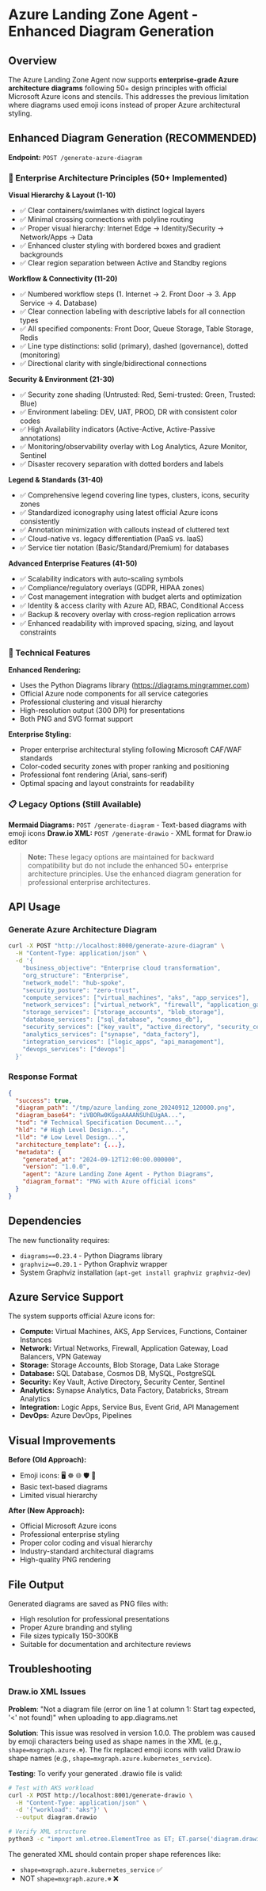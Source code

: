 # Azure Landing Zone Agent - Enhanced Diagram Generation

## Overview

The Azure Landing Zone Agent now supports **enterprise-grade Azure architecture diagrams** following 50+ design principles with official Microsoft Azure icons and stencils. This addresses the previous limitation where diagrams used emoji icons instead of proper Azure architectural styling.

## Enhanced Diagram Generation (RECOMMENDED) 

**Endpoint:** `POST /generate-azure-diagram`

### 🎯 Enterprise Architecture Principles (50+ Implemented)

**Visual Hierarchy & Layout (1-10)**
- ✅ Clear containers/swimlanes with distinct logical layers
- ✅ Minimal crossing connections with polyline routing  
- ✅ Proper visual hierarchy: Internet Edge → Identity/Security → Network/Apps → Data
- ✅ Enhanced cluster styling with bordered boxes and gradient backgrounds
- ✅ Clear region separation between Active and Standby regions

**Workflow & Connectivity (11-20)**  
- ✅ Numbered workflow steps (1. Internet → 2. Front Door → 3. App Service → 4. Database)
- ✅ Clear connection labeling with descriptive labels for all connection types
- ✅ All specified components: Front Door, Queue Storage, Table Storage, Redis
- ✅ Line type distinctions: solid (primary), dashed (governance), dotted (monitoring)
- ✅ Directional clarity with single/bidirectional connections

**Security & Environment (21-30)**
- ✅ Security zone shading (Untrusted: Red, Semi-trusted: Green, Trusted: Blue)
- ✅ Environment labeling: DEV, UAT, PROD, DR with consistent color codes
- ✅ High Availability indicators (Active-Active, Active-Passive annotations)
- ✅ Monitoring/observability overlay with Log Analytics, Azure Monitor, Sentinel
- ✅ Disaster recovery separation with dotted borders and labels

**Legend & Standards (31-40)**
- ✅ Comprehensive legend covering line types, clusters, icons, security zones
- ✅ Standardized iconography using latest official Azure icons consistently
- ✅ Annotation minimization with callouts instead of cluttered text
- ✅ Cloud-native vs. legacy differentiation (PaaS vs. IaaS)
- ✅ Service tier notation (Basic/Standard/Premium) for databases

**Advanced Enterprise Features (41-50)**
- ✅ Scalability indicators with auto-scaling symbols
- ✅ Compliance/regulatory overlays (GDPR, HIPAA zones)
- ✅ Cost management integration with budget alerts and optimization
- ✅ Identity & access clarity with Azure AD, RBAC, Conditional Access
- ✅ Backup & recovery overlay with cross-region replication arrows
- ✅ Enhanced readability with improved spacing, sizing, and layout constraints

### 🔧 Technical Features

**Enhanced Rendering:**
- Uses the Python Diagrams library (https://diagrams.mingrammer.com)
- Official Azure node components for all service categories
- Professional clustering and visual hierarchy
- High-resolution output (300 DPI) for presentations
- Both PNG and SVG format support

**Enterprise Styling:**
- Proper enterprise architectural styling following Microsoft CAF/WAF standards
- Color-coded security zones with proper ranking and positioning
- Professional font rendering (Arial, sans-serif)
- Optimal spacing and layout constraints for readability

### 📋 Legacy Options (Still Available)

**Mermaid Diagrams:** `POST /generate-diagram` - Text-based diagrams with emoji icons
**Draw.io XML:** `POST /generate-drawio` - XML format for Draw.io editor

> **Note:** These legacy options are maintained for backward compatibility but do not include the enhanced 50+ enterprise architecture principles. Use the enhanced diagram generation for professional enterprise architectures.

## API Usage

### Generate Azure Architecture Diagram

```bash
curl -X POST "http://localhost:8000/generate-azure-diagram" \
  -H "Content-Type: application/json" \
  -d '{
    "business_objective": "Enterprise cloud transformation",
    "org_structure": "Enterprise",
    "network_model": "hub-spoke",
    "security_posture": "zero-trust",
    "compute_services": ["virtual_machines", "aks", "app_services"],
    "network_services": ["virtual_network", "firewall", "application_gateway"],
    "storage_services": ["storage_accounts", "blob_storage"],
    "database_services": ["sql_database", "cosmos_db"],
    "security_services": ["key_vault", "active_directory", "security_center"],
    "analytics_services": ["synapse", "data_factory"],
    "integration_services": ["logic_apps", "api_management"],
    "devops_services": ["devops"]
  }'
```

### Response Format

```json
{
  "success": true,
  "diagram_path": "/tmp/azure_landing_zone_20240912_120000.png",
  "diagram_base64": "iVBORw0KGgoAAAANSUhEUgAA...",
  "tsd": "# Technical Specification Document...",
  "hld": "# High Level Design...",
  "lld": "# Low Level Design...",
  "architecture_template": {...},
  "metadata": {
    "generated_at": "2024-09-12T12:00:00.000000",
    "version": "1.0.0",
    "agent": "Azure Landing Zone Agent - Python Diagrams",
    "diagram_format": "PNG with Azure official icons"
  }
}
```

## Dependencies

The new functionality requires:

- `diagrams==0.23.4` - Python Diagrams library
- `graphviz==0.20.1` - Python Graphviz wrapper  
- System Graphviz installation (`apt-get install graphviz graphviz-dev`)

## Azure Service Support

The system supports official Azure icons for:

- **Compute:** Virtual Machines, AKS, App Services, Functions, Container Instances
- **Network:** Virtual Networks, Firewall, Application Gateway, Load Balancers, VPN Gateway
- **Storage:** Storage Accounts, Blob Storage, Data Lake Storage
- **Database:** SQL Database, Cosmos DB, MySQL, PostgreSQL
- **Security:** Key Vault, Active Directory, Security Center, Sentinel
- **Analytics:** Synapse Analytics, Data Factory, Databricks, Stream Analytics
- **Integration:** Logic Apps, Service Bus, Event Grid, API Management
- **DevOps:** Azure DevOps, Pipelines

## Visual Improvements

**Before (Old Approach):**
- Emoji icons: 🖥️ ☸️ 🌐 🛡️ 🔐
- Basic text-based diagrams
- Limited visual hierarchy

**After (New Approach):**
- Official Microsoft Azure icons
- Professional enterprise styling
- Proper color coding and visual hierarchy
- Industry-standard architectural diagrams
- High-quality PNG rendering

## File Output

Generated diagrams are saved as PNG files with:
- High resolution for professional presentations
- Proper Azure branding and styling
- File sizes typically 150-300KB
- Suitable for documentation and architecture reviews

## Troubleshooting

### Draw.io XML Issues

**Problem**: "Not a diagram file (error on line 1 at column 1: Start tag expected, '<' not found)" when uploading to app.diagrams.net

**Solution**: This issue was resolved in version 1.0.0. The problem was caused by emoji characters being used as shape names in the XML (e.g., `shape=mxgraph.azure.☸️`). The fix replaced emoji icons with valid Draw.io shape names (e.g., `shape=mxgraph.azure.kubernetes_service`).

**Testing**: To verify your generated .drawio file is valid:
```bash
# Test with AKS workload
curl -X POST http://localhost:8001/generate-drawio \
  -H "Content-Type: application/json" \
  -d '{"workload": "aks"}' \
  --output diagram.drawio

# Verify XML structure
python3 -c "import xml.etree.ElementTree as ET; ET.parse('diagram.drawio'); print('✅ Valid XML')"
```

The generated XML should contain proper shape references like:
- `shape=mxgraph.azure.kubernetes_service` ✅
- NOT `shape=mxgraph.azure.☸️` ❌